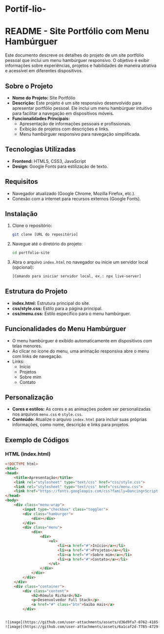 # Portif-lio-
# README - Site Portfólio com Menu Hambúrguer

Este documento descreve os detalhes do projeto de um site portfólio pessoal que inclui um menu hambúrguer responsivo. O objetivo é exibir informações sobre experiências, projetos e habilidades de maneira atrativa e acessível em diferentes dispositivos.

## Sobre o Projeto

- **Nome do Projeto:** Site Portfólio  
- **Descrição:** Este projeto é um site responsivo desenvolvido para apresentar portfólio pessoal. Ele inclui um menu hambúrguer intuitivo para facilitar a navegação em dispositivos móveis.  
- **Funcionalidades Principais:**
  - Apresentação de informações pessoais e profissionais.
  - Exibição de projetos com descrições e links.
  - Menu hambúrguer responsivo para navegação simplificada.

## Tecnologias Utilizadas

- **Frontend:** HTML5, CSS3, JavaScript  
- **Design:** Google Fonts para estilização de texto.

## Requisitos

- Navegador atualizado (Google Chrome, Mozilla Firefox, etc.).
- Conexão com a internet para recursos externos (Google Fonts).

## Instalação

1. Clone o repositório:
   ```bash
   git clone [URL do repositório]
   ```
2. Navegue até o diretório do projeto:
   ```bash
   cd portfolio-site
   ```
3. Abra o arquivo `index.html` no navegador ou inicie um servidor local (opcional):
   ```bash
   [Comando para iniciar servidor local, ex.: npx live-server]
   ```

## Estrutura do Projeto

- **index.html:** Estrutura principal do site.
- **css/style.css:** Estilo para a página principal.
- **css/menu.css:** Estilo específico para o menu hambúrguer.

## Funcionalidades do Menu Hambúrguer

- O menu hambúrguer é exibido automaticamente em dispositivos com telas menores.
- Ao clicar no ícone do menu, uma animação responsiva abre o menu com links de navegação.
- Links:
  - Início
  - Projetos
  - Sobre mim
  - Contato

## Personalização

- **Cores e estilos:** As cores e as animações podem ser personalizadas nos arquivos `menu.css` e `style.css`.
- **Conteúdo:** Atualize o arquivo `index.html` para incluir suas próprias informações, como nome, descrição e links para projetos.

## Exemplo de Códigos

### HTML (index.html)

```html
<!DOCTYPE html>
<html>
<head>
	<title>Apresentação</title>
	<link rel="stylesheet" type="text/css" href="css/style.css">
	<link rel="stylesheet" type="text/css" href="css/menu.css">
	<link href="https://fonts.googleapis.com/css?family=Dancing+Script:700|Roboto&display=swap" rel="stylesheet">
</head>
<body>
	<div class="menu-wrap">
		<input type="checkbox" class="toggler">
		<div class="hamburger">
			<div></div>
		</div>
		<div class="menu">
			<div>
				<div>
					<ul>
						<li><a href="#">Início</a></li>
						<li><a href="#">Projetos</a></li>
						<li><a href="#">Sobre mim</a></li>
						<li><a href="#">Contato</a></li>
					</ul>
				</div>
			</div>
		</div>
	</div>
    <div class="container">
    	<div class="content">
    		<h2>Rômulo Richard</h2>
    		<p>Desenvolvedor Full Stack</p>
    		<a href="#" class="btn">Saiba mais</a>
    	</div>


![image](https://github.com/user-attachments/assets/d36d9fa7-0762-4185-8c9a-2ffdaa45590a)
![image](https://github.com/user-attachments/assets/6a1caf2d-7785-4729-9ded-e8e7215006fa)
